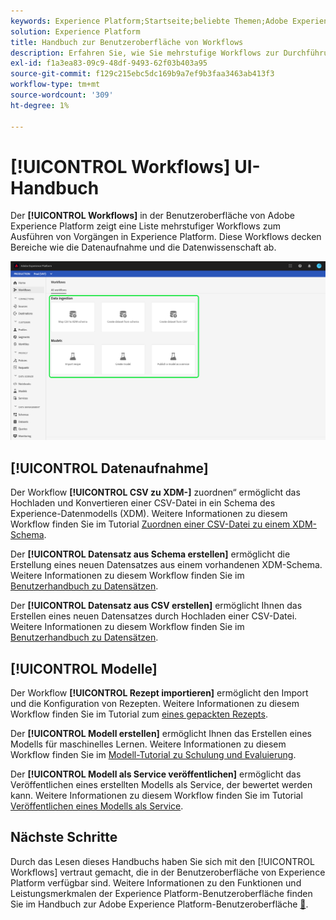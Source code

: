 ```yaml
---
keywords: Experience Platform;Startseite;beliebte Themen;Adobe Experience Platform;Benutzerhandbuch;UI-Handbuch;Handbuch zur Workflows-Benutzeroberfläche;Workflows;Benutzerhandbuch zu Workflows;
solution: Experience Platform
title: Handbuch zur Benutzeroberfläche von Workflows
description: Erfahren Sie, wie Sie mehrstufige Workflows zur Durchführung allgemeiner Vorgänge in der Benutzeroberfläche von Adobe Experience Platform befolgen.
exl-id: f1a3ea83-09c9-48df-9493-62f03b403a95
source-git-commit: f129c215ebc5dc169b9a7ef9b3faa3463ab413f3
workflow-type: tm+mt
source-wordcount: '309'
ht-degree: 1%

---
```


# [!UICONTROL Workflows] UI-Handbuch

Der **[!UICONTROL Workflows]** in der Benutzeroberfläche von Adobe Experience Platform zeigt eine Liste mehrstufiger Workflows zum Ausführen von Vorgängen in Experience Platform. Diese Workflows decken Bereiche wie die Datenaufnahme und die Datenwissenschaft ab.

![Workflows](./images/workflows/workflows.png)

## [!UICONTROL Datenaufnahme]

Der Workflow **[!UICONTROL CSV zu XDM-]** zuordnen“ ermöglicht das Hochladen und Konvertieren einer CSV-Datei in ein Schema des Experience-Datenmodells (XDM). Weitere Informationen zu diesem Workflow finden Sie im Tutorial [Zuordnen einer CSV-Datei zu einem XDM-Schema](../ingestion/tutorials/map-csv/overview.md).

Der **[!UICONTROL Datensatz aus Schema erstellen]** ermöglicht die Erstellung eines neuen Datensatzes aus einem vorhandenen XDM-Schema. Weitere Informationen zu diesem Workflow finden Sie im [Benutzerhandbuch zu Datensätzen](../catalog/datasets/user-guide.md#schema).

Der **[!UICONTROL Datensatz aus CSV erstellen]** ermöglicht Ihnen das Erstellen eines neuen Datensatzes durch Hochladen einer CSV-Datei. Weitere Informationen zu diesem Workflow finden Sie im [Benutzerhandbuch zu Datensätzen](../catalog/datasets/user-guide.md#csv).

## [!UICONTROL Modelle]

Der Workflow **[!UICONTROL Rezept importieren]** ermöglicht den Import und die Konfiguration von Rezepten. Weitere Informationen zu diesem Workflow finden Sie im Tutorial zum [&#x200B; eines gepackten Rezepts](../data-science-workspace/models-recipes/import-packaged-recipe-ui.md).

Der **[!UICONTROL Modell erstellen]** ermöglicht Ihnen das Erstellen eines Modells für maschinelles Lernen. Weitere Informationen zu diesem Workflow finden Sie im [Modell-Tutorial zu Schulung und Evaluierung](../data-science-workspace/models-recipes/train-evaluate-model-ui.md).

Der **[!UICONTROL Modell als Service veröffentlichen]** ermöglicht das Veröffentlichen eines erstellten Modells als Service, der bewertet werden kann. Weitere Informationen zu diesem Workflow finden Sie im Tutorial [Veröffentlichen eines Modells als Service](../data-science-workspace/models-recipes/publish-model-service-ui.md).

## Nächste Schritte

Durch das Lesen dieses Handbuchs haben Sie sich mit den [!UICONTROL Workflows] vertraut gemacht, die in der Benutzeroberfläche von Experience Platform verfügbar sind. Weitere Informationen zu den Funktionen und Leistungsmerkmalen der Experience Platform-Benutzeroberfläche finden Sie im Handbuch zur Adobe Experience Platform-Benutzeroberfläche [&#128279;](ui-guide.md).
